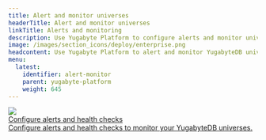 ```yaml
---
title: Alert and monitor universes
headerTitle: Alert and monitor universes
linkTitle: Alerts and monitoring
description: Use Yugabyte Platform to configure alerts and monitor universes.
image: /images/section_icons/deploy/enterprise.png
headcontent: Use Yugabyte Platform to alert and monitor YugabyteDB universes.
menu:
  latest:
    identifier: alert-monitor
    parent: yugabyte-platform
    weight: 645
---
```


<div class="row">

  <div class="col-12 col-md-6 col-lg-12 col-xl-6">
    <a class="section-link icon-offset" href="cluster-health/">
      <div class="head">
        <img class="icon" src="/images/section_icons/manage/diagnostics.png" aria-hidden="true" />
        <div class="title">Configure alerts and health checks</div>
      </div>
      <div class="body">
        Configure alerts and health checks to monitor your YugabyteDB universes.
      </div>
    </a>
  </div>

</div>
